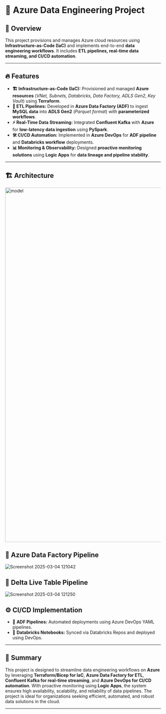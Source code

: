 # 🚀 Azure Data Engineering Project

## 📌 Overview
This project provisions and manages Azure cloud resources using **Infrastructure-as-Code (IaC)** and implements end-to-end **data engineering workflows**. It includes **ETL pipelines, real-time data streaming, and CI/CD automation**.

---

## 🔥 Features
- **🏗 Infrastructure-as-Code (IaC):** Provisioned and managed **Azure resources** (*VNet, Subnets, Databricks, Data Factory, ADLS Gen2, Key Vault*) using **Terraform**.
- **🔄 ETL Pipelines:** Developed in **Azure Data Factory (ADF)** to ingest **MySQL data** into **ADLS Gen2** (*Parquet format*) with **parameterized workflows**.
- **⚡ Real-Time Data Streaming:** Integrated **Confluent Kafka** with **Azure** for **low-latency data ingestion** using **PySpark**.
- **🛠 CI/CD Automation:** Implemented in **Azure DevOps** for **ADF pipeline** and **Databricks workflow** deployments.
- **📊 Monitoring & Observability:** Designed **proactive monitoring solutions** using **Logic Apps** for **data lineage and pipeline stability**.

---

## 🏗 Architecture

<img width="1145" alt="model" src="https://github.com/user-attachments/assets/909ce441-f00e-4030-9534-32ba33b23ddd" />

## 🔷 Azure Data Factory Pipeline

![Screenshot 2025-03-04 121042](https://github.com/user-attachments/assets/850d0424-5c52-49c4-a450-26b8e13727cf)

## 🔶 Delta Live Table Pipeline

![Screenshot 2025-03-04 121250](https://github.com/user-attachments/assets/bc236d07-42b7-4b05-9dc5-e5492cdd6dff)


## ⚙ CI/CD Implementation

- 🔹 **ADF Pipelines:** Automated deployments using Azure DevOps YAML pipelines.
- 🔹 **Databricks Notebooks:** Synced via Databricks Repos and deployed using DevOps.

---

## 📝 Summary
This project is designed to streamline data engineering workflows on **Azure** by leveraging **Terraform/Bicep for IaC**, **Azure Data Factory for ETL**, **Confluent Kafka for real-time streaming**, and **Azure DevOps for CI/CD automation**. With proactive monitoring using **Logic Apps**, the system ensures high availability, scalability, and reliability of data pipelines. The project is ideal for organizations seeking efficient, automated, and robust data solutions in the cloud.

---
